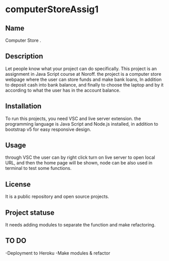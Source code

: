 # computerStoreAssig1



## Name
Computer Store .

## Description
Let people know what your project can do specifically.
This project is an assignment in Java Script course at Noroff. the project is a computer store webpage where the user can store funds and make bank loans, In addition to deposit cash into bank balance, and finally to choose the laptop and by it according to what the user has in the account balance. 

## Installation
To run this projects, you need VSC and live server extension. the programming language is Java Script and Node.js installed, in addition to bootstrap v5 for easy responsive design. 

## Usage
through VSC the user can by right click turn on live server to open local URL, and then the home page will be shown, node can be also used in terminal to test some functions. 

## License
It is a public repository and open source projects.

## Project statuse

It needs adding modules to separate the function and make refactoring.

## TO DO
-Deployment to Heroku
-Make modules & refactor
